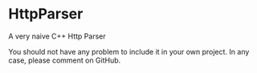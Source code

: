 # HttpParser
A very naive C++ Http Parser

You should not have any problem to include it in your own project. In any case, please comment on GitHub.
